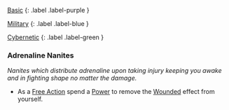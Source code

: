 
[Basic](Game/Basic-List)
{: .label .label-purple }

[Military](Game/Military)
{: .label .label-blue }

[Cybernetic](Game/Cybernetic-List)
{: .label .label-green }
### Adrenaline Nanites
*Nanites which distribute adrenaline upon taking injury keeping you awake and in fighting shape no matter the damage.*
* As a [Free Action](Game/Core/Terminology#Free%20Action) spend a [Power](Game/Additional-Attributes#Power) to remove the [Wounded](Core/Effects#Wounded) effect from yourself.


